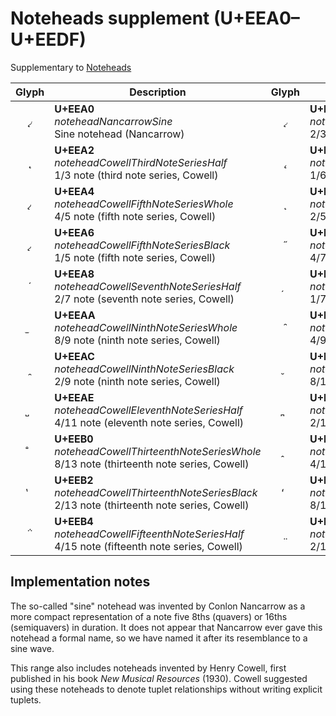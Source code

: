 Noteheads supplement (U+EEA0–U+EEDF)
====================================

Supplementary to [Noteheads](noteheads.md)

| **Glyph** | **Description** | **Glyph** | **Description**
| :-------: | --------------- | :-------: | ---------------
|<span class="bravura_large">&#xeea0;</span> | **U+EEA0**<br/>*noteheadNancarrowSine*<br/>Sine notehead (Nancarrow) | <span class="bravura_large">&#xeea1;</span> | **U+EEA1**<br/>*noteheadCowellThirdNoteSeriesWhole*<br/>2/3 note (third note series, Cowell)
|<span class="bravura_large">&#xeea2;</span> | **U+EEA2**<br/>*noteheadCowellThirdNoteSeriesHalf*<br/>1/3 note (third note series, Cowell) | <span class="bravura_large">&#xeea3;</span> | **U+EEA3**<br/>*noteheadCowellThirdNoteSeriesBlack*<br/>1/6 note (third note series, Cowell)
|<span class="bravura_large">&#xeea4;</span> | **U+EEA4**<br/>*noteheadCowellFifthNoteSeriesWhole*<br/>4/5 note (fifth note series, Cowell) | <span class="bravura_large">&#xeea5;</span> | **U+EEA5**<br/>*noteheadCowellFifthNoteSeriesHalf*<br/>2/5 note (fifth note series, Cowell)
|<span class="bravura_large">&#xeea6;</span> | **U+EEA6**<br/>*noteheadCowellFifthNoteSeriesBlack*<br/>1/5 note (fifth note series, Cowell) | <span class="bravura_large">&#xeea7;</span> | **U+EEA7**<br/>*noteheadCowellSeventhNoteSeriesWhole*<br/>4/7 note (seventh note series, Cowell)
|<span class="bravura_large">&#xeea8;</span> | **U+EEA8**<br/>*noteheadCowellSeventhNoteSeriesHalf*<br/>2/7 note (seventh note series, Cowell) | <span class="bravura_large">&#xeea9;</span> | **U+EEA9**<br/>*noteheadCowellSeventhNoteSeriesBlack*<br/>1/7 note (seventh note series, Cowell)
|<span class="bravura_large">&#xeeaa;</span> | **U+EEAA**<br/>*noteheadCowellNinthNoteSeriesWhole*<br/>8/9 note (ninth note series, Cowell) | <span class="bravura_large">&#xeeab;</span> | **U+EEAB**<br/>*noteheadCowellNinthNoteSeriesHalf*<br/>4/9 note (ninth note series, Cowell)
|<span class="bravura_large">&#xeeac;</span> | **U+EEAC**<br/>*noteheadCowellNinthNoteSeriesBlack*<br/>2/9 note (ninth note series, Cowell) | <span class="bravura_large">&#xeead;</span> | **U+EEAD**<br/>*noteheadCowellEleventhNoteSeriesWhole*<br/>8/11 note (eleventh note series, Cowell)
|<span class="bravura_large">&#xeeae;</span> | **U+EEAE**<br/>*noteheadCowellEleventhNoteSeriesHalf*<br/>4/11 note (eleventh note series, Cowell) | <span class="bravura_large">&#xeeaf;</span> | **U+EEAF**<br/>*noteheadCowellEleventhSeriesBlack*<br/>2/11 note (eleventh note series, Cowell)
|<span class="bravura_large">&#xeeb0;</span> | **U+EEB0**<br/>*noteheadCowellThirteenthNoteSeriesWhole*<br/>8/13 note (thirteenth note series, Cowell) | <span class="bravura_large">&#xeeb1;</span> | **U+EEB1**<br/>*noteheadCowellThirteenthNoteSeriesHalf*<br/>4/13 note (thirteenth note series, Cowell)
|<span class="bravura_large">&#xeeb2;</span> | **U+EEB2**<br/>*noteheadCowellThirteenthNoteSeriesBlack*<br/>2/13 note (thirteenth note series, Cowell) | <span class="bravura_large">&#xeeb3;</span> | **U+EEB3**<br/>*noteheadCowellFifteenthNoteSeriesWhole*<br/>8/15 note (fifteenth note series, Cowell)
|<span class="bravura_large">&#xeeb4;</span> | **U+EEB4**<br/>*noteheadCowellFifteenthNoteSeriesHalf*<br/>4/15 note (fifteenth note series, Cowell) | <span class="bravura_large">&#xeeb5;</span> | **U+EEB5**<br/>*noteheadCowellFifteenthNoteSeriesBlack*<br/>2/15 note (fifteenth note series, Cowell)

Implementation notes
---------------------

The so-called "sine" notehead was invented by Conlon Nancarrow as a more compact representation of a note five 8ths (quavers) or 16ths (semiquavers) in duration. It does not appear that Nancarrow ever gave this notehead a formal name, so we have named it after its resemblance to a sine wave.

This range also includes noteheads invented by Henry Cowell, first published in his book _New Musical Resources_ (1930). Cowell suggested using these noteheads to denote tuplet relationships without writing explicit tuplets.